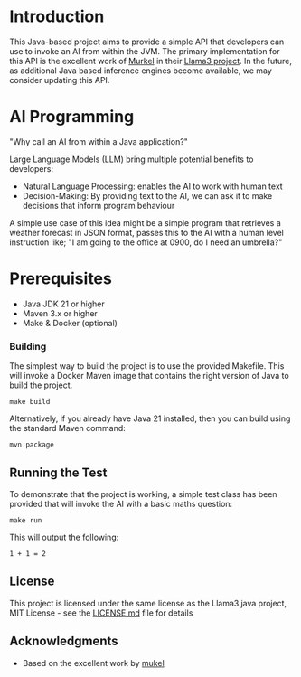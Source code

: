 # Introduction

This Java-based project aims to provide a simple API that developers can use to invoke an AI from within 
the JVM. The primary implementation for this API is the excellent work of [Murkel](https://github.com/mukel) 
in their [Llama3 project](https://github.com/mukel/llama3.java). In the future, as additional Java based 
inference engines become available, we may consider updating this API.

# AI Programming

"Why call an AI from within a Java application?"

Large Language Models (LLM) bring multiple potential benefits to developers:
- Natural Language Processing: enables the AI to work with human text
- Decision-Making: By providing text to the AI, we can ask it to make decisions that inform program behaviour

A simple use case of this idea might be a simple program that retrieves a weather forecast in JSON format,
passes this to the AI with a human level instruction like; "I am going to the office at 0900, do I need an 
umbrella?"

# Prerequisites

- Java JDK 21 or higher
- Maven 3.x or higher
- Make & Docker (optional)

### Building

The simplest way to build the project is to use the provided Makefile.
This will invoke a Docker Maven image that contains the right version of Java to build the project.

```commandline
make build
```

Alternatively, if you already have Java 21 installed, then you can build using the standard Maven command:

```commandline
mvn package
```

## Running the Test

To demonstrate that the project is working, a simple test class has been provided that will invoke the AI
with a basic maths question:

```commandline
make run
```
This will output the following:
```commandline
1 + 1 = 2
```

## License

This project is licensed under the same license as the Llama3.java project, MIT License - see the 
[LICENSE.md](LICENSE.md) file for details

## Acknowledgments

- Based on the excellent work by [mukel](https://github.com/mukel/llama3.java)